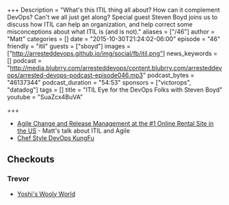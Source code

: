 +++
Description = "What's this ITIL thing all about? How can it complement DevOps? Can't we all just get along? Special guest Steven Boyd joins us to discuss how ITIL can help an organization, and help correct some misconceptions about what ITIL is (and is not)."
aliases = ["/46"]
author = "Matt"
categories = []
date = "2015-10-30T21:24:02-06:00"
episode = "46"
friendly = "itil"
guests = ["sboyd"]
images = ["http://arresteddevops.github.io/img/social/fb/itil.png"]
news_keywords = []
podcast = "http://media.blubrry.com/arresteddevops/content.blubrry.com/arresteddevops/arrested-devops-podcast-episode046.mp3"
podcast_bytes = "46137344"
podcast_duration = "54:53"
sponsors = ["victorops", "datadog"]
tags = []
title = "ITIL Eye for the DevOps Folks with Steven Boyd"
youtube = "SuaZcx4BuVA"

+++

* [Agile Change and Release Management at the #1 Online Rental Site in the US](http://www.slideshare.net/mattstratton/agile-change-and-release-management-at-the-1-online-rental-site-in-the-us) - Matt's talk about ITIL and Agile
* [Chef Style DevOps KungFu](https://www.youtube.com/watch?v=_DEToXsgrPc)

## Checkouts
### Trevor
* [Yoshi's Wooly World](http://yoshiswoollyworld.nintendo.com/)
